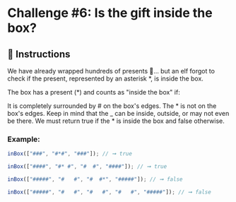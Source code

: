 # Challenge #6: Is the gift inside the box?

## 🔢 Instructions

We have already wrapped hundreds of presents 🎁… but an elf forgot to check if the present, represented by an asterisk \*, is inside the box.

The box has a present (\*) and counts as "inside the box" if:

It is completely surrounded by # on the box's edges.
The \* is not on the box's edges.
Keep in mind that the \_ can be inside, outside, or may not even be there. We must return true if the \* is inside the box and false otherwise.

### Example:

```javascript
inBox(["###", "#*#", "###"]); // ➞ true

inBox(["####", "#* #", "#  #", "####"]); // ➞ true

inBox(["#####", "#   #", "#  #*", "#####"]); // ➞ false

inBox(["#####", "#   #", "#   #", "#   #", "#####"]); // ➞ false
```
